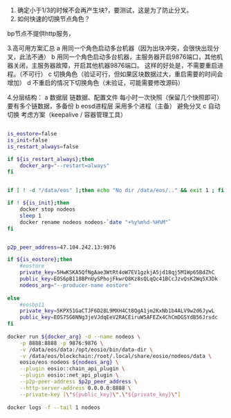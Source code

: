 
1. 确定小于1/3的时候不会再产生块?，要测试，这是为了防止分叉。
2. 如何快速的切换节点角色？

bp节点不提供http服务，

3.高可用方案汇总
    a 用同一个角色启动多台机器（因为出块冲突，会很快出现分叉，此法不通）
    b 用同一个角色启动多台机器，主服务器开启9876端口，其他机器关闭，主服务器故障，开启其他机器9876端口。
      这样的好处是，不需要重启进程。（不可行）
    c 切换角色（验证可行，但如果区块数据过大，重启需要的时间会增加）
    d 不重启的情况下切换角色（未验证，可能需要修改源码）


4.分层结构：
    a 数据层
      链数据、配置文件
      每小时一次快照（保留几个快照即可）
      要有多个链数据，多备份
    b eosd进程层
      采用多个进程（主备）
      避免分叉
    c 自动切换
      考虑方案（keepalive / 容器管理工具）



``` bash

is_eostore=false
is_init=false
is_restart_always=false

if ${is_restart_always};then
    docker_arg="--restart=always"
fi


if [ ! -d "/data/eos" ];then echo "No dir /data/eos/.." && exit 1 ; fi

if ! ${is_init};then
    docker stop nodeos
    sleep 1
    docker rename nodeos nodeos-`date "+%y%m%d-%H%M"`
fi


p2p_peer_address=47.104.242.13:9876

if ${is_eostore};then
    #eostore
    private_key=5HwKSKA5QfNgAae3WtRt4oW7EV1gzkjA5jd18qj5M1Wp65BdZhC
    public_key=EOS6pB118BPnUySPhojFkwrQ8Kz8sQLqQc41BCcJzvQsK2Wq5X3Dk
    nodeos_arg="--producer-name eostore"
    
else
    #eosbp11
    private_key=5KPX51GaCTJF6D28L9MXH4Ct8QgA1jm2KxNb1b4ALV9w2d6JywL
    public_key=EOS7SG6NNg3jeVJdqEeV2RACEiruW5AFEZx4ChCmDGSYdB56Jrsdc
fi
 
docker run ${docker_arg} -d --name nodeos \
    -p 8888:8888 -p 9876:9876 \
    -v /data/eos/data:/opt/eosio/bin/data-dir \
    -v /data/eos/blockchain:/root/.local/share/eosio/nodeos/data \
    eosio/eos nodeos ${nodeos_arg} \
    --plugin eosio::chain_api_plugin \
    --plugin eosio::net_api_plugin \
    --p2p-peer-address $p2p_peer_address \
    --http-server-address 0.0.0.0:8888 \
    --private-key [\"${public_key}\",\"${private_key}\"]
    
docker logs -f --tail 1 nodeos
    
```    